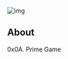![img](https://assets.imaginablefutures.com/media/images/ALX_Logo.max-200x150.png)

## About

0x0A. Prime Game
